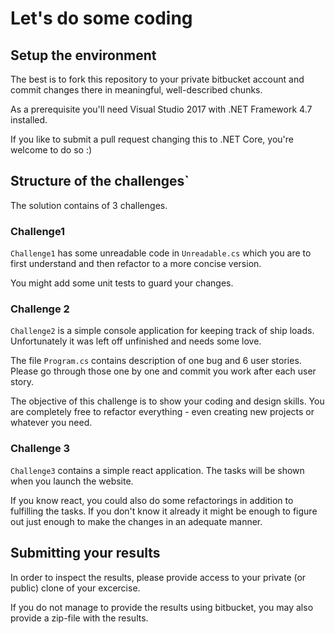 # Let's do some coding

## Setup the environment

The best is to fork this repository to your private bitbucket account and commit changes there in meaningful, well-described chunks.

As a prerequisite you'll need Visual Studio 2017 with .NET Framework 4.7 installed.

If you like to submit a pull request changing this to .NET Core, you're welcome to do so :)

## Structure of the challenges`

The solution contains of 3 challenges.

### Challenge1

`Challenge1` has some unreadable code in `Unreadable.cs` which you are to first understand and then refactor to a more concise version.

You might add some unit tests to guard your changes.

### Challenge 2

`Challenge2` is a simple console application for keeping track of ship loads. Unfortunately it was left off unfinished and needs some love.

The file `Program.cs` contains description of one bug and 6 user stories. Please go through those one by one and commit you work after each user story.

The objective of this challenge is to show your coding and design skills. You are completely free to refactor everything - even creating new projects or whatever you need.

### Challenge 3

`Challenge3` contains a simple react application. The tasks will be shown when you launch the website.

If you know react, you could also do some refactorings in addition to fulfilling the tasks. If you don't know it already it might be enough to figure out just enough to make the changes in an adequate manner.

## Submitting your results

In order to inspect the results, please provide access to your private (or public) clone of your excercise.

If you do not manage to provide the results using bitbucket, you may also provide a zip-file with the results.